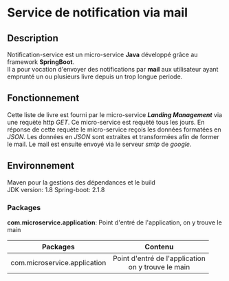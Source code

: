 # Service de notification via mail
## Description
Notification-service est un micro-service **Java** développé grâce au framework **SpringBoot**.  
Il a pour vocation d'envoyer des notifications par **mail** aux utilisateur ayant emprunté un ou plusieurs livre depuis un trop longue periode.  

## Fonctionnement
Cette liste de livre est fourni par le micro-service ***Landing Management*** via une requète http *GET*. Ce micro-service est requèté tous les jours.
En réponse de cette requète le micro-service reçois les données formatées en *JSON*.
Les données en *JSON* sont extraites et transformées afin de former le mail.
Le mail est ensuite envoyé via le serveur *smtp* de *google*.  

## Environnement
Maven pour la gestions des dépendances et le build  
JDK version: 1.8
Spring-boot: 2.1.8

### Packages
**com.microservice.application**: Point d'entré de l'application, on y trouve le main

| Packages        | Contenu      
| ------------- |:-------------:|
|com.microservice.application|Point d'entré de l'application <br> on y trouve le main|
